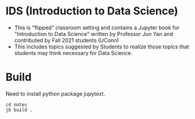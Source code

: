 # IDS (Introduction to Data Science)

- This is "flipped" classroom setting and contains a Jupyter book for "Introduction to Data Science" written by Professor Jun Yan and contributed by Fall 2021 students (UConn)
- This includes topics suggested by Students to realize those topics that students may think necessary for Data Science.

# Build

Need to install python package jupytext.

```shell
cd notes
jb build .
```
